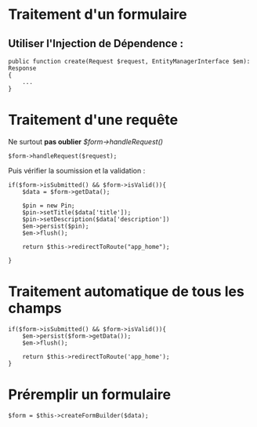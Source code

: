 # Traitement d'un formulaire

## Utiliser l'Injection de Dépendence :

    public function create(Request $request, EntityManagerInterface $em): Response
    {
        ...
    }

# Traitement d'une requête

Ne surtout **pas oublier** _\$form->handleRequest()_

    $form->handleRequest($request);

Puis vérifier la soumission et la validation :

    if($form->isSubmitted() && $form->isValid()){
        $data = $form->getData();

        $pin = new Pin;
        $pin->setTitle($data['title']);
        $pin->setDescription($data['description'])
        $em->persist($pin);
        $em->flush();

        return $this->redirectToRoute("app_home");

    }

# Traitement automatique de tous les champs

    if($form->isSubmitted() && $form->isValid()){
        $em->persist($form->getData());
        $em->flush();

        return $this->redirectToRoute('app_home');
    }

# Préremplir un formulaire

    $form = $this->createFormBuilder($data);
